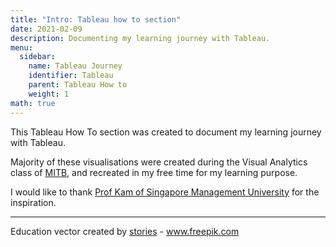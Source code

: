 ```yaml
---
title: "Intro: Tableau how to section"
date: 2021-02-09
description: Documenting my learning journey with Tableau.
menu:
  sidebar:
    name: Tableau Journey
    identifier: Tableau
    parent: Tableau How to
    weight: 1
math: true
---
```


This Tableau How To section was created to document my learning journey with Tableau.

Majority of these visualisations were created during the Visual Analytics class of [MITB](https://scis.smu.edu.sg/master-it-business), and recreated in my free time for my learning purpose.  

I would like to thank [Prof Kam of Singapore Management University](https://www.smu.edu.sg/faculty/profile/9618/KAM-Tin-Seong) for the inspiration.


---
Education vector created by [stories](https://www.freepik.com/vectors/education) - www.freepik.com</a>